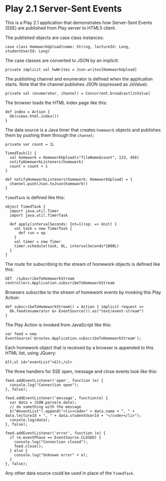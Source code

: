 # Play 2.1 Server-Sent Events #

This is a Play 2.1 application that demonstrates how Server-Sent Events (SSE) are published from Play server to HTML5 client.

The published objects are case class instances:

    case class HomeworkUpload(name: String, lectureId: Long, studentUserId: Long)

The case classes are converted to JSON by an implicit:

    private implicit val hwWrites = Json.writes[HomeworkUpload]

The publishing channel and enumerator is defined when the application starts.
Note that the channel publishes JSON (expressed as JsValue):

    private val (enumerator, channel) = Concurrent.broadcast[JsValue]

The browser loads the HTML index page like this:

    def index = Action {
      Ok(views.html.index())
    }

The data source is a Java timer that creates `homework` objects and publishes them by pushing them through the `channel`:

    private var count = 1L

    TimedTask(1) {
      val homework = HomeworkUpload(s"fileName$count", 123, 456)
      notifyHomeworkListeners(homework)
      count = count + 1
    }

    def notifyHomeworkListeners(homework: HomeworkUpload) = {
      channel.push(Json.toJson(homework))
    }

`TimedTask` is defined like this:

    object TimedTask {
      import java.util.Timer
      import java.util.TimerTask

      def apply(intervalSeconds: Int=1)(op: => Unit) {
        val task = new TimerTask {
          def run = op
        }
        val timer = new Timer
        timer.schedule(task, 0L, intervalSeconds*1000L)
      }
    }

The route for subscribing to the stream of homework objects is defined like this:

    GET  /subscribeToHomeworkStream  controllers.Application.subscribeToHomeworkStream

Browsers subscribe to the stream of homework events by invoking this Play Action:

    def subscribeToHomeworkStream() = Action { implicit request =>
      Ok.feed(enumerator &> EventSource()).as("text/event-stream")
    }

The Play Action is invoked from JavaScript like this:

    var feed = new EventSource('@routes.Application.subscribeToHomeworkStream');

Each homework object that is received by a browser is appended to this HTML list, using JQuery:

    &lt;ul id="eventList">&lt;/ul>

The three handlers for SSE open, message and close events look like this:

    feed.addEventListener('open', function (e) {
      console.log("Connection open");
    }, false);

    feed.addEventListener('message', function(e) {
      var data = JSON.parse(e.data);
      // do something with the message
      $("#eventList").append("<li><code>" + data.name + ", " + data.lectureId + ", " + data.studentUserId + "</code></li>");
      console.log(data);
    }, false);

    feed.addEventListener('error', function (e) {
      if (e.eventPhase == EventSource.CLOSED) {
        console.log("Connection closed");
        feed.close();
      } else {
        console.log("Unknown error" + e);
      }
    }, false);

Any other data source could be used in place of the `TimedTask`.
